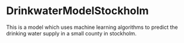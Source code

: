 # DrinkwaterModelStockholm
This is a model which uses machine learning algorithms to predict the drinking water supply in a small county in stockholm. 
